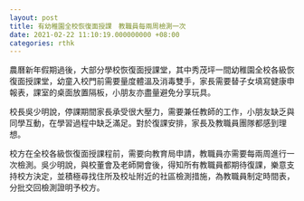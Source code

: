 ```yaml
---
layout: post
title: 有幼稚園全校恢復面授課　教職員每兩周檢測一次
date: 2021-02-22 11:10:19.000000000 +08:00
categories: rthk
---
```


農曆新年假期過後，大部分學校恢復面授課堂，其中秀茂坪一間幼稚園全校各級恢復面授課堂，幼童入校門前需要量度體溫及消毒雙手，家長需要替子女填寫健康申報表，課室的桌面放置隔板，小朋友亦盡量避免分享玩具。

校長吳少明說，停課期間家長承受很大壓力，需要兼任教師的工作，小朋友缺乏與同學互動，在學習過程中缺乏滿足。對於復課安排，家長及教職員團隊都感到理想。

校方在全校各級恢復面授課程前，需要向教育局申請，教職員亦需要每兩周進行一次檢測。吳少明說，與校董會及老師開會後，得知所有教職員都期待復課，樂意支持校方決定，並積極尋找住所及校址附近的社區檢測措施，為教職員制定時間表，分批交回檢測證明予校方。

